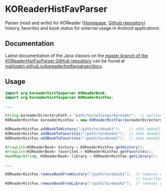 # KOReaderHistFavParser
Parser (read and write) for KOReader ([Homepage](https://koreader.rocks), [Github repository](https://github.com/koreader/koreader)) history, favorites and book status for external usage in Android applications

## Documentation
Latest documentation of the Java classes on the [master branch of the KOReaderHistFavParser GitHub repository](https://github.com/mahlzahn/koreaderhistfavparser) can be found at [mahlzahn.github.io/koreaderhistfavparser/docs](https://mahlzahn.github.io/koreaderhistfavparser/docs).

## Usage
```java
import org.koreaderhistfavparser.KOReaderBook;
import org.koreaderhistfavparser.KOReaderHistFav;

...

String koreaderDirectoryPath = "path/to/settings/koreader";  // optional argument to KOReaderHistFav
KOReaderHistFav koreaderHistFav = new KOReaderHistFav(koreaderDirectoryPath);

KOReaderHistFav.addBookToHistory("/path/to/ebook1");    // adds ebook1 to history and internal library
KOReaderHistFav.addBookToFavorites("/path/to/ebook2");  // adds ebook2 to favorites and internal library
KOReaderHistFav.addBookToFavorites("/path/to/ebook1");  // adds ebook1 to favorites (already in library)

ArrayList<KOReaderBook> history = KOReaderHistFav.getHistory();        // returns ebook1
ArrayList<KOReaderBook> favorites = KOReaderHistFav.getFavorites();    // returns ebook1 and ebook2
HashMap<String, KOReaderBook> library = KOReaderHistFav.getLibrary();  // returns ebook1 and ebook2

...

KOReaderHistFav.removeBookFromHistory("/path/to/ebook1");  // removes ebook1 from history but keeps in
                                                           // favorites and internal library
KOReaderHistFav.removeBookFromLibrary("/path/to/ebook2");  // removes ebook2 from favorites and library
```
